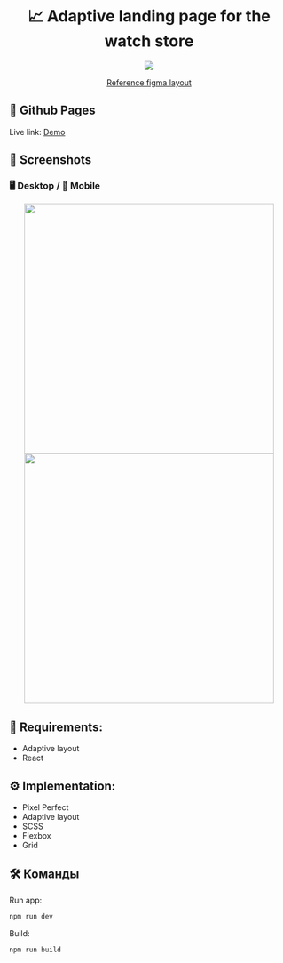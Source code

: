 <h1 align="center">📈 Adaptive landing page for the watch store</h1>

<p align="center">
  <a href="https://skillicons.dev">
    <img src="https://skillicons.dev/icons?i=react,scss" />
  </a>
</p>

<p align="center">
  <a href="https://www.figma.com/file/ja6QtJ9gv2JuxSDIAClL1O/Welbex?type=design&node-id=0-1&t=ePTkDpkW5nxgyoil-0">
    Reference figma layout
  </a>
</p>

## 🔗 Github Pages

Live link: [Demo](https://safym.github.io/amocrm-layout/)

## 📸 Screenshots

### 🖥️ Desktop / 📱 Mobile
<p align="center">
    <img height="450px" src="https://user-images.githubusercontent.com/99616798/236981035-ef792c40-3a93-4b23-b605-08d3b78627f6.png" />
    <img height="450px" src="https://user-images.githubusercontent.com/99616798/236980925-8f8404a2-6572-44d6-bec0-fb5882bdf604.png" />
 </p>


## 📑 Requirements:
* Adaptive layout
* React

## ⚙️ Implementation:
* Pixel Perfect
* Adaptive layout
* SCSS
* Flexbox
* Grid

## 🛠 Команды

Run app:

```bash
npm run dev
```

Build:

```bash
npm run build
```
